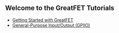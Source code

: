 ## Welcome to the GreatFET Tutorials

* [Getting Started with GreatFET](getting-started.md)
* [General-Purpose Input/Output (GPIIO)](gpio.md)
